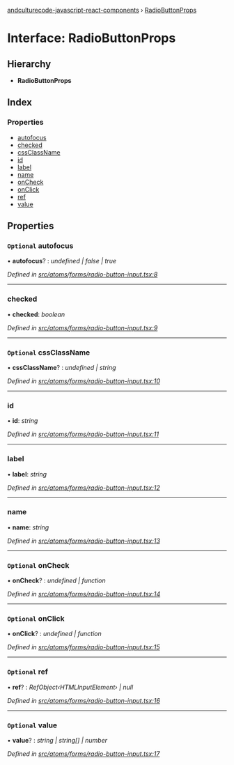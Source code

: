 [andculturecode-javascript-react-components](../README.md) › [RadioButtonProps](radiobuttonprops.md)

# Interface: RadioButtonProps

## Hierarchy

* **RadioButtonProps**

## Index

### Properties

* [autofocus](radiobuttonprops.md#optional-autofocus)
* [checked](radiobuttonprops.md#checked)
* [cssClassName](radiobuttonprops.md#optional-cssclassname)
* [id](radiobuttonprops.md#id)
* [label](radiobuttonprops.md#label)
* [name](radiobuttonprops.md#name)
* [onCheck](radiobuttonprops.md#optional-oncheck)
* [onClick](radiobuttonprops.md#optional-onclick)
* [ref](radiobuttonprops.md#optional-ref)
* [value](radiobuttonprops.md#optional-value)

## Properties

### `Optional` autofocus

• **autofocus**? : *undefined | false | true*

*Defined in [src/atoms/forms/radio-button-input.tsx:8](https://github.com/AndcultureCode/AndcultureCode.JavaScript.React.Components/blob/059eef4/src/atoms/forms/radio-button-input.tsx#L8)*

___

###  checked

• **checked**: *boolean*

*Defined in [src/atoms/forms/radio-button-input.tsx:9](https://github.com/AndcultureCode/AndcultureCode.JavaScript.React.Components/blob/059eef4/src/atoms/forms/radio-button-input.tsx#L9)*

___

### `Optional` cssClassName

• **cssClassName**? : *undefined | string*

*Defined in [src/atoms/forms/radio-button-input.tsx:10](https://github.com/AndcultureCode/AndcultureCode.JavaScript.React.Components/blob/059eef4/src/atoms/forms/radio-button-input.tsx#L10)*

___

###  id

• **id**: *string*

*Defined in [src/atoms/forms/radio-button-input.tsx:11](https://github.com/AndcultureCode/AndcultureCode.JavaScript.React.Components/blob/059eef4/src/atoms/forms/radio-button-input.tsx#L11)*

___

###  label

• **label**: *string*

*Defined in [src/atoms/forms/radio-button-input.tsx:12](https://github.com/AndcultureCode/AndcultureCode.JavaScript.React.Components/blob/059eef4/src/atoms/forms/radio-button-input.tsx#L12)*

___

###  name

• **name**: *string*

*Defined in [src/atoms/forms/radio-button-input.tsx:13](https://github.com/AndcultureCode/AndcultureCode.JavaScript.React.Components/blob/059eef4/src/atoms/forms/radio-button-input.tsx#L13)*

___

### `Optional` onCheck

• **onCheck**? : *undefined | function*

*Defined in [src/atoms/forms/radio-button-input.tsx:14](https://github.com/AndcultureCode/AndcultureCode.JavaScript.React.Components/blob/059eef4/src/atoms/forms/radio-button-input.tsx#L14)*

___

### `Optional` onClick

• **onClick**? : *undefined | function*

*Defined in [src/atoms/forms/radio-button-input.tsx:15](https://github.com/AndcultureCode/AndcultureCode.JavaScript.React.Components/blob/059eef4/src/atoms/forms/radio-button-input.tsx#L15)*

___

### `Optional` ref

• **ref**? : *RefObject‹HTMLInputElement› | null*

*Defined in [src/atoms/forms/radio-button-input.tsx:16](https://github.com/AndcultureCode/AndcultureCode.JavaScript.React.Components/blob/059eef4/src/atoms/forms/radio-button-input.tsx#L16)*

___

### `Optional` value

• **value**? : *string | string[] | number*

*Defined in [src/atoms/forms/radio-button-input.tsx:17](https://github.com/AndcultureCode/AndcultureCode.JavaScript.React.Components/blob/059eef4/src/atoms/forms/radio-button-input.tsx#L17)*
